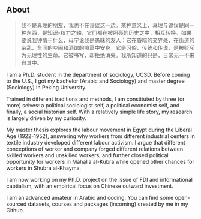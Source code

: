## About

> 我不是真理的朋友，我也不在谬误这一边。某种意义上，真理与谬误是同一种东西，是知识-权力之轴，它们都在被照亮的历史之中，相互转换。如果要说我钟情于什么，毋宁说我是愚昧的友人：它在昏暗的交界处，在街道的杂乱、车间的吵闹和酒馆的喧嚣中安身，它是习俗、传统和传说，是被贬斥为无理性的生命。它被书写，却拒绝消失。我所知道的只是，日常无一不来自其中。

I am a Ph.D. student in the department of sociology, UCSD. Before coming to the U.S., I got my bachelor (Arabic and Sociology) and master degree (Sociology) in Peking University.

Trained in different traditions and methods, I am constituted by three (or more) selves: a political sociologist self, a political economist self, and finally, a social historian self. With a relatively simple life story, my research is largely driven by my curiosity.

My master thesis explores the labour movement in Egypt during the Liberal Age (1922-1952), answering why workers from different industrial centers in textile industry developed different labour activism. I argue that different conceptions of worker and company forged different relations between skilled workers and unskilled workers, and further closed political opportunity for workers in Mahalla al-Kubra while opened other chances for workers in Shubra al-Khayma.

I am now working on my Ph.D. project on the issue of FDI and informational captialism, with an empirical focus on Chinese outward investment.

I am an advanced amateur in Arabic and coding. You can find some open-sourced datasets, courses and packages (incoming) created by me in my Github. 